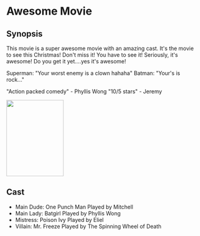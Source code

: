 # Awesome Movie

## Synopsis
This movie is a super awesome movie with an amazing cast. It's the movie to see this Christmas! Don't miss it! You have to see it! Seriously, it's awesome! Do you get it yet....yes it's awesome!

Superman: "Your worst enemy is a clown hahaha"</b>
Batman: "Your's is rock..."

"Action packed comedy" - Phyllis Wong
"10/5 stars" - Jeremy

<img src="https://i.pinimg.com/originals/de/fe/41/defe4161c85305783030d6509bf6f382.jpg" style="height:200px; width: 150px;">

## Cast
- Main Dude: One Punch Man Played by Mitchell 
- Main Lady: Batgirl Played by Phyllis Wong
- Mistress: Poison Ivy Played by Eliel
- Villain: Mr. Freeze Played by The Spinning Wheel of Death
